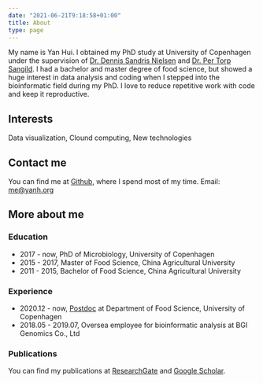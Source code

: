 ```yaml
---
date: "2021-06-21T9:18:58+01:00"
title: About
type: page
---
```


My name is Yan Hui. I obtained my PhD study at University of Copenhagen under the supervision of [Dr. Dennis Sandris Nielsen](https://food.ku.dk/english/staff/?pure=en%2Fpersons%2Fdennis-sandris-nielsen(08539a0e-05f4-454e-ad2a-de195363dbd1)%2Factivities.html) and [Dr. Per Torp Sangild](https://ivh.ku.dk/english/employees/?pure=en%2Fpersons%2Fper-torp-sangild(d0225a7f-ad88-418d-8660-bff37f7358d9)%2Fdownloads.html). I had a bachelor and master degree of food science, but showed a huge interest in data analysis and coding when I stepped into the bioinformatic field during my PhD. I love to reduce repetitive work with code and keep it reproductive. 

## Interests
Data visualization, Clound computing, New technologies

## Contact me
You can find me at [Github](https://github.com/yanhui09), where I spend most of my time. Email: me@yanh.org

## More about me 
### Education

- 2017 - now, PhD of Microbiology, University of Copenhagen 
- 2015 - 2017, Master of Food Science, China Agricultural University 
- 2011 - 2015, Bachelor of Food Science, China Agricultural University 

### Experience

- 2020.12 - now, [Postdoc](https://food.ku.dk/english/staff/?pure=en/persons/604681) at Department of Food Science, University of Copenhagen
- 2018.05 - 2019.07, Oversea employee for bioinformatic analysis at BGI Genomics Co., Ltd

### Publications
You can find my publications at [ResearchGate](https://www.researchgate.net/profile/Yan_Hui4) and [Google Scholar](https://scholar.google.com/citations?user=BJ5H46gAAAAJ&hl=en).




